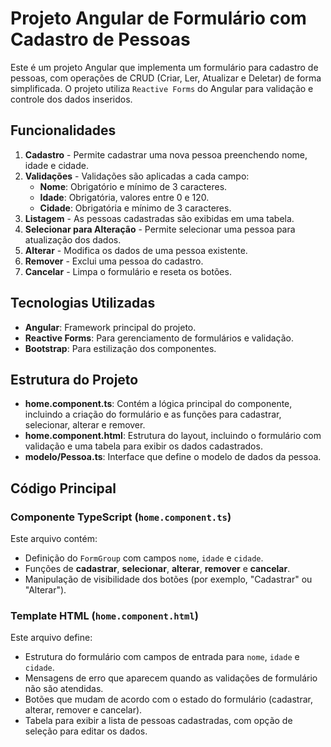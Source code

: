 # Projeto Angular de Formulário com Cadastro de Pessoas

Este é um projeto Angular que implementa um formulário para cadastro de pessoas, com operações de CRUD (Criar, Ler, Atualizar e Deletar) de forma simplificada. O projeto utiliza `Reactive Forms` do Angular para validação e controle dos dados inseridos.

## Funcionalidades

1. **Cadastro** - Permite cadastrar uma nova pessoa preenchendo nome, idade e cidade.
2. **Validações** - Validações são aplicadas a cada campo:
   - **Nome**: Obrigatório e mínimo de 3 caracteres.
   - **Idade**: Obrigatória, valores entre 0 e 120.
   - **Cidade**: Obrigatória e mínimo de 3 caracteres.
3. **Listagem** - As pessoas cadastradas são exibidas em uma tabela.
4. **Selecionar para Alteração** - Permite selecionar uma pessoa para atualização dos dados.
5. **Alterar** - Modifica os dados de uma pessoa existente.
6. **Remover** - Exclui uma pessoa do cadastro.
7. **Cancelar** - Limpa o formulário e reseta os botões.

## Tecnologias Utilizadas

- **Angular**: Framework principal do projeto.
- **Reactive Forms**: Para gerenciamento de formulários e validação.
- **Bootstrap**: Para estilização dos componentes.

## Estrutura do Projeto

- **home.component.ts**: Contém a lógica principal do componente, incluindo a criação do formulário e as funções para cadastrar, selecionar, alterar e remover.
- **home.component.html**: Estrutura do layout, incluindo o formulário com validação e uma tabela para exibir os dados cadastrados.
- **modelo/Pessoa.ts**: Interface que define o modelo de dados da pessoa.

## Código Principal

### Componente TypeScript (`home.component.ts`)

Este arquivo contém:
- Definição do `FormGroup` com campos `nome`, `idade` e `cidade`.
- Funções de **cadastrar**, **selecionar**, **alterar**, **remover** e **cancelar**.
- Manipulação de visibilidade dos botões (por exemplo, "Cadastrar" ou "Alterar").

### Template HTML (`home.component.html`)

Este arquivo define:
- Estrutura do formulário com campos de entrada para `nome`, `idade` e `cidade`.
- Mensagens de erro que aparecem quando as validações de formulário não são atendidas.
- Botões que mudam de acordo com o estado do formulário (cadastrar, alterar, remover e cancelar).
- Tabela para exibir a lista de pessoas cadastradas, com opção de seleção para editar os dados.
